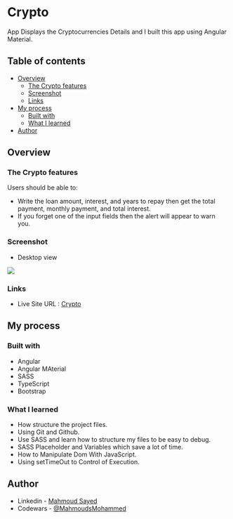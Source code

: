 # Crypto

App Displays the Cryptocurrencies Details and I built this app using Angular Material.

## Table of contents

- [Overview](#overview)
  - [The Crypto features](#the-Crypto-features)
  - [Screenshot](#screenshot)
  - [Links](#links)
- [My process](#my-process)
  - [Built with](#built-with)
  - [What I learned](#what-i-learned)
- [Author](#author)

## Overview

### The Crypto features

Users should be able to:

- Write the loan amount, interest, and years to repay then get the total payment, monthly payment, and total interest.
- If you forget one of the input fields then the alert will appear to warn you.

### Screenshot

- Desktop view

![](static/screen.jpeg)

### Links

- Live Site URL : [Crypto](https://crypto-bd392.web.app/home)

## My process

### Built with

- Angular
- Angular MAterial
- SASS
- TypeScript
- Bootstrap

### What I learned

- How structure the project files.
- Using Git and Github.
- Use SASS and learn how to structure my files to be easy to debug.
- SASS Placeholder and Variables which save a lot of time.
- How to Manipulate Dom With JavaScript.
- Using setTimeOut to Control of Execution.

## Author

- Linkedin - [Mahmoud Sayed](https://www.linkedin.com/in/mahmoud-sayed-b85536217/)
- Codewars - [@MahmoudsMohammed](https://www.codewars.com/users/MahmoudsMohammed)

